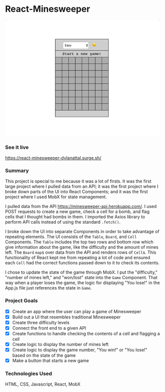 # React-Minesweeper

<img src="src/giphy-react-minesweeper.gif">

### See it live

https://react-minesweeper-dylanattal.surge.sh/

### Summary

This project is special to me because it was a lot of firsts. It was the first large project where I pulled data from an API; it was the first project where I broke down parts of the UI into React Components; and it was the first project where I used MobX for state management.

I pulled data from the API https://minesweeper-api.herokuapp.com/. I used POST requests to create a new game, check a cell for a bomb, and flag cells that I thought had bombs in them. I imported the Axios library to perform API calls instead of using the standard `.fetch()`.

I broke down the UI into separate Components in order to take advantage of repeating elements. The UI consists of the `Table`, `Board`, and `Cell` Components. The `Table` includes the top two rows and bottom row which give information about the game, like the difficulty and the amount of mines left. The `Board` `map`s over data from the API and renders rows of `Cell`s. This functionality of React kept me from repeating a lot of code and ensured each `Cell` had the correct functions passed down to it to check its contents.

I chose to update the state of the game through MobX. I put the "difficulty," "number of mines left," and "won/lost" state into the `Game` Component. That way when a player loses the game, the logic for displaying "You lose!" in the App.js file just references the state in `Game`.

### Project Goals

- [x] Create an app where the user can play a game of Minesweeper
- [x] Build out a UI that resembles traditional Minesweeper
- [x] Create three difficulty levels
- [x] Connect the front end to a given API
- [x] Create functions to handle checking the contents of a cell and flagging a cell
- [x] Create logic to display the number of mines left
- [x] Create logic to display the game number, "You win!" or "You lose!" based on the state of the game
- [x] Make a button that starts a new game

### Technologies Used

HTML, CSS, Javascript, React, MobX
